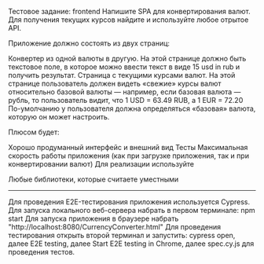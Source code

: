 Тестовое задание: frontend
Напишите SPA для конвертирования валют. Для получения текущих курсов найдите и используйте любое отрытое API.

Приложение должно состоять из двух страниц:

Конвертер из одной валюты в другую. На этой странице должно быть текстовое поле, в которое можно ввести текст в виде 15 usd in rub и получить результат.
Страница с текущими курсами валют. На этой странице пользователь должен видеть «свежие» курсы валют относительно базовой валюты — например, если базовая валюта — рубль, то пользователь видит, что 1 USD = 63.49 RUB, а 1 EUR = 72.20
По-умолчанию у пользователя должна определяться «базовая» валюта, которую он может настроить.

Плюсом будет:

Хорошо продуманный интерфейс и внешний вид
Тесты
Максимальная скорость работы приложения (как при загрузке приложения, так и при конвертировании валют)
Для реализации используйте

Любые библиотеки, которые считаете уместными

----------------------------------------------------
Для проведения E2E-тестирования приложения используется Cypress.
Для запуска локального веб-сервера набрать в первом терминале: npm start
Для запуска приложения в браузере набрать "http://localhost:8080/CurrencyConverter.html"
Для проведения тестирования открыть второй терминал и запустить: cypress open, далее E2E testing, 
далее Start E2E testing in Chrome, далее spec.cy.js для проведения тестов. 